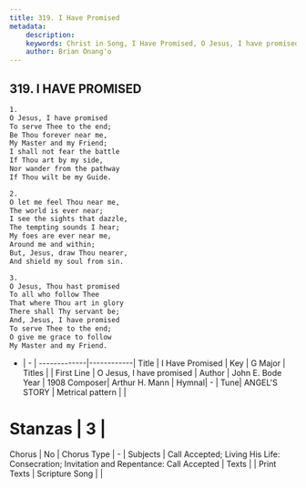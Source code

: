 ```yaml
---
title: 319. I Have Promised
metadata:
    description: 
    keywords: Christ in Song, I Have Promised, O Jesus, I have promised, 
    author: Brian Onang'o
---
```



## 319. I HAVE PROMISED

```txt
1.
O Jesus, I have promised
To serve Thee to the end;
Be Thou forever near me,
My Master and my Friend;
I shall not fear the battle
If Thou art by my side,
Nor wander from the pathway
If Thou wilt be my Guide.

2.
O let me feel Thou near me,
The world is ever near;
I see the sights that dazzle,
The tempting sounds I hear;
My foes are ever near me,
Around me and within;
But, Jesus, draw Thou nearer,
And shield my soul from sin.

3.
O Jesus, Thou hast promised
To all who follow Thee
That where Thou art in glory
There shall Thy servant be;
And, Jesus, I have promised
To serve Thee to the end;
O give me grace to follow
My Master and my Friend.
```

- |   -  |
-------------|------------|
Title | I Have Promised |
Key | G Major |
Titles |  |
First Line | O Jesus, I have promised |
Author | John E. Bode
Year | 1908
Composer| Arthur H. Mann |
Hymnal|  - |
Tune| ANGEL&#039;S STORY |
Metrical pattern | |
# Stanzas | 3 |
Chorus | No |
Chorus Type | - |
Subjects | Call Accepted; Living His Life: Consecration; Invitation and Repentance: Call Accepted |
Texts |  |
Print Texts | 
Scripture Song |  |
  
